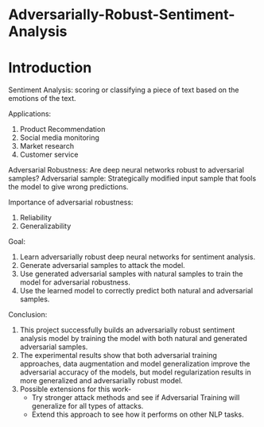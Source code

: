 # Adversarially-Robust-Sentiment-Analysis

# Introduction

  Sentiment Analysis: scoring or classifying a piece of text based on the emotions of the text.

  Applications: 
  1. Product Recommendation
  2. Social media monitoring
  3. Market research
  4. Customer service
  
  Adversarial Robustness: Are deep neural networks robust to adversarial samples?
  Adversarial sample: Strategically modified input sample that fools the model to give wrong predictions.

  Importance of adversarial robustness:
  1. Reliability
  2. Generalizability

  Goal: 
  1. Learn adversarially robust deep neural networks for sentiment analysis.
  2. Generate adversarial samples to attack the model.
  3. Use generated adversarial samples with natural samples to train the model for adversarial robustness.
  4. Use the learned model to correctly predict both natural and adversarial samples. 

  Conclusion:
  1. This project successfully builds an adversarially robust sentiment analysis model by training the model with both natural and generated adversarial samples.
  2. The experimental results show that both adversarial training approaches, data augmentation and model generalization improve the adversarial accuracy of the models,
     but model regularization results in more generalized and adversarially robust model. 
  3. Possible extensions for this work-
       * Try stronger attack methods and see if Adversarial Training will generalize for all types of attacks.
       * Extend this approach to see how it performs on other NLP tasks.
